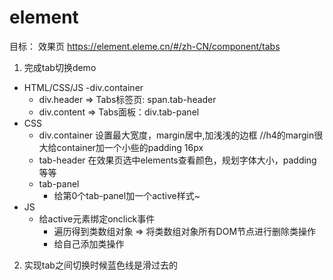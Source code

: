 # element

目标：
效果页 https://element.eleme.cn/#/zh-CN/component/tabs
1. 完成tab切换demo
  - HTML/CSS/JS
    -div.container
      - div.header => Tabs标签页: span.tab-header
      - div.content => Tabs面板：div.tab-panel
  - CSS
    - div.container 设置最大宽度，margin居中,加浅浅的边框 //h4的margin很大给container加一个小些的padding 16px
    - tab-header 在效果页选中elements查看颜色，规划字体大小，padding等等
    - tab-panel
      - 给第0个tab-panel加一个active样式~
      <!-- - 提供::hover伪类样式 -->
  - JS
    - 给active元素绑定onclick事件
      - 遍历得到类数组对象 => 将类数组对象所有DOM节点进行删除类操作
      - 给自己添加类操作

2. 实现tab之间切换时候蓝色线是滑过去的
